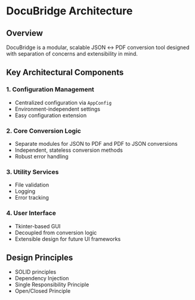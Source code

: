 # DocuBridge Architecture

## Overview

DocuBridge is a modular, scalable JSON ↔ PDF conversion tool designed with separation of concerns and extensibility in mind.

## Key Architectural Components

### 1. Configuration Management

- Centralized configuration via `AppConfig`
- Environment-independent settings
- Easy configuration extension

### 2. Core Conversion Logic

- Separate modules for JSON to PDF and PDF to JSON conversions
- Independent, stateless conversion methods
- Robust error handling

### 3. Utility Services

- File validation
- Logging
- Error tracking

### 4. User Interface

- Tkinter-based GUI
- Decoupled from conversion logic
- Extensible design for future UI frameworks

## Design Principles

- SOLID principles
- Dependency Injection
- Single Responsibility Principle
- Open/Closed Principle
